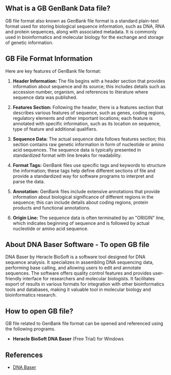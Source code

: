## What is a GB GenBank Data file?

GB file format also known as GenBank file format is a standard plain-text format used for storing biological sequence information, such as DNA, RNA and protein sequences, along with associated metadata. It is commonly used in bioinformatics and molecular biology for the exchange and storage of genetic information.

## GB File Format Information

Here are key features of GenBank file format:

1.  **Header Information:** The file begins with a header section that provides information about sequence and its source; this includes details such as accession number, organism, and references to literature where sequence data was published.
    
2.  **Features Section:** Following the header, there is a features section that describes various features of sequence, such as genes, coding regions, regulatory elements and other important locations; each feature is annotated with specific information, such as its location on sequence, type of feature and additional qualifiers.
    
3.  **Sequence Data:** The actual sequence data follows features section; this section contains raw genetic information in form of nucleotide or amino acid sequences. The sequence data is typically presented in standardized format with line breaks for readability.
    
4.  **Format Tags:** GenBank files use specific tags and keywords to structure the information; these tags help define different sections of file and provide a standardized way for software programs to interpret and parse the data.
    
5.  **Annotation:** GenBank files include extensive annotations that provide information about biological significance of different regions in the sequence; this can include details about coding regions, protein products and functional annotations.
    
6.  **Origin Line:** The sequence data is often terminated by an "ORIGIN" line, which indicates beginning of sequence and is followed by actual nucleotide or amino acid sequence.

## About DNA Baser Software - To open GB file

DNA Baser by Heracle BioSoft is a software tool designed for DNA sequence analysis. It specializes in assembling DNA sequencing data, performing base calling, and allowing users to edit and annotate sequences. The software offers quality control features and provides user-friendly interface for researchers and molecular biologists. It facilitates export of results in various formats for integration with other bioinformatics tools and databases, making it valuable tool in molecular biology and bioinformatics research.

## How to open GB file?

GB file related to GenBank file format can be opened and referenced using the following programs.

- **Heracle BioSoft DNA Baser** (Free Trial) for Windows

## References
* [DNA Baser](https://www.dnabaser.com/)
